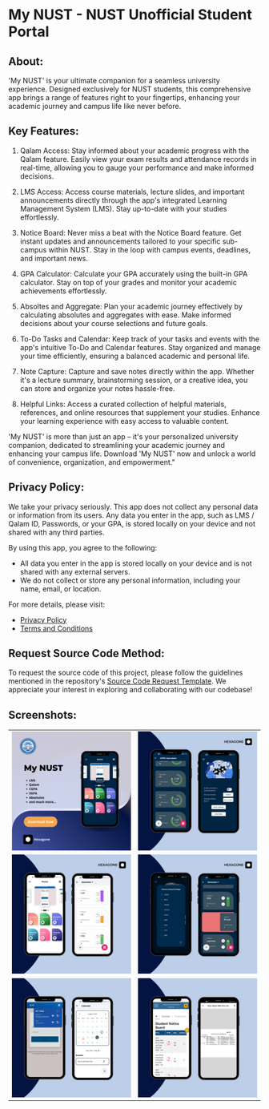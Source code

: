 # My NUST - NUST Unofficial Student Portal

## About:

'My NUST' is your ultimate companion for a seamless university experience. Designed exclusively for NUST students, this comprehensive app brings a range of features right to your fingertips, enhancing your academic journey and campus life like never before.

## Key Features:

1. Qalam Access: Stay informed about your academic progress with the Qalam feature. Easily view your exam results and attendance records in real-time, allowing you to gauge your performance and make informed decisions.

2. LMS Access: Access course materials, lecture slides, and important announcements directly through the app's integrated Learning Management System (LMS). Stay up-to-date with your studies effortlessly.

3. Notice Board: Never miss a beat with the Notice Board feature. Get instant updates and announcements tailored to your specific sub-campus within NUST. Stay in the loop with campus events, deadlines, and important news.

4. GPA Calculator: Calculate your GPA accurately using the built-in GPA calculator. Stay on top of your grades and monitor your academic achievements effortlessly.

5. Absoltes and Aggregate: Plan your academic journey effectively by calculating absolutes and aggregates with ease. Make informed decisions about your course selections and future goals.

6. To-Do Tasks and Calendar: Keep track of your tasks and events with the app's intuitive To-Do and Calendar features. Stay organized and manage your time efficiently, ensuring a balanced academic and personal life.

7. Note Capture: Capture and save notes directly within the app. Whether it's a lecture summary, brainstorming session, or a creative idea, you can store and organize your notes hassle-free.

8. Helpful Links: Access a curated collection of helpful materials, references, and online resources that supplement your studies. Enhance your learning experience with easy access to valuable content.

'My NUST' is more than just an app – it's your personalized university companion, dedicated to streamlining your academic journey and enhancing your campus life. Download 'My NUST' now and unlock a world of convenience, organization, and empowerment."


## Privacy Policy: 

We take your privacy seriously. This app does not collect any personal data or information from its users. Any data you enter in the app, such as LMS / Qalam ID, Passwords, or your GPA, is stored locally on your device and not shared with any third parties.

By using this app, you agree to the following:
- All data you enter in the app is stored locally on your device and is not shared with any external servers. 
- We do not collect or store any personal information, including your name, email, or location.

For more details, please visit:
- [Privacy Policy](https://sites.google.com/view/my-nust-privacy-policy/home)
- [Terms and Conditions](https://sites.google.com/view/my-nust-terms-and-conditions/home)


## Request Source Code Method:

To request the source code of this project, please follow the guidelines mentioned in the repository's [Source Code Request Template](https://github.com/Hmmza-tariq/My-NUST-request-/issues/new/choose). We appreciate your interest in exploring and collaborating with our codebase!



## Screenshots:

|              |              |
|--------------|--------------|
| ![Screenshot 1](Images/ss.png)  | ![Screenshot 2](Images/ss2.png) |
| ![Screenshot 3](Images/ss1.png) | ![Screenshot 4](Images/ss3.png) |
| ![Screenshot 5](Images/ss4.png) | ![Screenshot 6](Images/ss5.png) |
